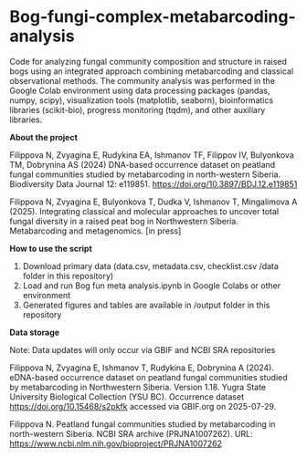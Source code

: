 # Bog-fungi-complex-metabarcoding-analysis
Code for analyzing fungal community composition and structure in raised bogs using an integrated approach combining metabarcoding and classical observational methods.
The community analysis was performed in the Google Colab environment using data processing packages (pandas, numpy, scipy), visualization tools (matplotlib, seaborn), bioinformatics libraries (scikit-bio), progress monitoring (tqdm), and other auxiliary libraries.

**About the project**

Filippova N, Zvyagina E, Rudykina EA, Ishmanov TF, Filippov IV, Bulyonkova TM, Dobrynina AS (2024) DNA-based occurrence dataset on peatland fungal communities studied by metabarcoding in north-western Siberia. Biodiversity Data Journal 12: e119851. https://doi.org/10.3897/BDJ.12.e119851

Filippova N, Zvyagina E, Bulyonkova T, Dudka V, Ishmanov T, Mingalimova A (2025). Integrating classical and molecular approaches to uncover total fungal diversity in a raised peat bog in Northwestern Siberia. Metabarcoding and metagenomics. [in press]

**How to use the script**
1) Download primary data (data.csv, metadata.csv, checklist.csv /data folder in this repository)
2) Load and run Bog fun meta analysis.ipynb in Google Colabs or other environment
3) Generated figures and tables are available in /output folder in this repository

**Data storage**

Note: Data updates will only occur via GBIF and NCBI SRA repositories

Filippova N, Zvyagina E, Ishmanov T, Rudykina E, Dobrynina A (2024). eDNA-based occurrence dataset on peatland fungal communities studied by metabarcoding in Northwestern Siberia. Version 1.18. Yugra State University Biological Collection (YSU BC). Occurrence dataset https://doi.org/10.15468/s2pkfk accessed via GBIF.org on 2025-07-29.

Filippova N. Peatland fungal communities studied by metabarcoding in north-western Siberia. NCBI SRA archive (PRJNA1007262). URL: https://www.ncbi.nlm.nih.gov/bioproject/PRJNA1007262
